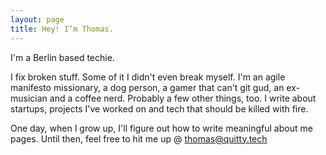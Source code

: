 ```yaml
---
layout: page
title: Hey! I’m Thomas. 
---
```


I'm a Berlin based techie.

I fix broken stuff. Some of it I didn't even break myself.
I'm an agile manifesto missionary, a dog person, a gamer that can't git gud, an ex-musician and a coffee nerd. Probably a few other things, too.
I write about startups, projects I've worked on and tech that should be killed with fire.

One day, when I grow up, I'll figure out how to write meaningful about me pages.
Until then, feel free to hit me up @ thomas@quitty.tech
